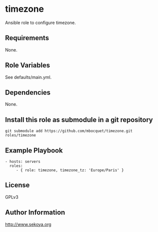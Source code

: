 # timezone

Ansible role to configure timezone.

## Requirements

None.

## Role Variables

See defaults/main.yml.

## Dependencies

None.

## Install this role as submodule in a git repository

`git submodule add https://github.com/mbocquet/timezone.git roles/timezone`

## Example Playbook

    - hosts: servers
      roles:
         - { role: timezone, timezone_tz: 'Europe/Paris' }

## License

GPLv3

## Author Information

http://www.sekoya.org
